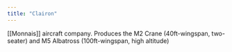 ```yaml
---
title: "Clairon"
---
```


[[Monnais]] aircraft company. Produces the M2 Crane (40ft-wingspan, two-seater) and M5 Albatross (100ft-wingspan, high altitude)
